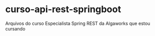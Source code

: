 # curso-api-rest-springboot
Arquivos do curso Especialista Spring REST da Algaworks que estou cursando
